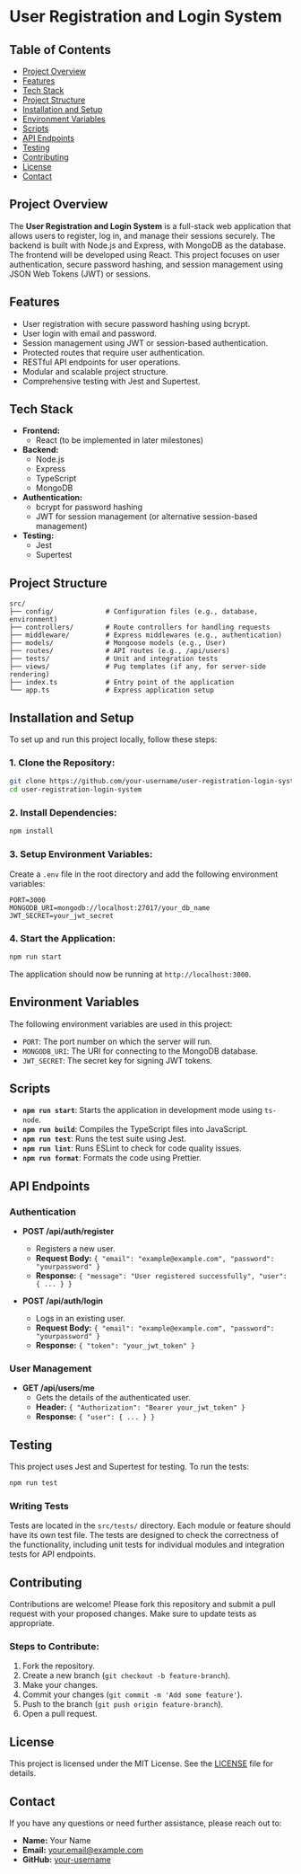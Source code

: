 # **User Registration and Login System**

## **Table of Contents**

- [Project Overview](#project-overview)
- [Features](#features)
- [Tech Stack](#tech-stack)
- [Project Structure](#project-structure)
- [Installation and Setup](#installation-and-setup)
- [Environment Variables](#environment-variables)
- [Scripts](#scripts)
- [API Endpoints](#api-endpoints)
- [Testing](#testing)
- [Contributing](#contributing)
- [License](#license)
- [Contact](#contact)

## **Project Overview**

The **User Registration and Login System** is a full-stack web application that allows users to register, log in, and manage their sessions securely. The backend is built with Node.js and Express, with MongoDB as the database. The frontend will be developed using React. This project focuses on user authentication, secure password hashing, and session management using JSON Web Tokens (JWT) or sessions.

## **Features**

- User registration with secure password hashing using bcrypt.
- User login with email and password.
- Session management using JWT or session-based authentication.
- Protected routes that require user authentication.
- RESTful API endpoints for user operations.
- Modular and scalable project structure.
- Comprehensive testing with Jest and Supertest.

## **Tech Stack**

- **Frontend:**
  - React (to be implemented in later milestones)
- **Backend:**
  - Node.js
  - Express
  - TypeScript
  - MongoDB
- **Authentication:**
  - bcrypt for password hashing
  - JWT for session management (or alternative session-based management)
- **Testing:**
  - Jest
  - Supertest

## **Project Structure**

```
src/
├── config/             # Configuration files (e.g., database, environment)
├── controllers/        # Route controllers for handling requests
├── middleware/         # Express middlewares (e.g., authentication)
├── models/             # Mongoose models (e.g., User)
├── routes/             # API routes (e.g., /api/users)
├── tests/              # Unit and integration tests
├── views/              # Pug templates (if any, for server-side rendering)
├── index.ts            # Entry point of the application
└── app.ts              # Express application setup
```

## **Installation and Setup**

To set up and run this project locally, follow these steps:

### **1. Clone the Repository:**

```bash
git clone https://github.com/your-username/user-registration-login-system.git
cd user-registration-login-system
```

### **2. Install Dependencies:**

```bash
npm install
```

### **3. Setup Environment Variables:**

Create a `.env` file in the root directory and add the following environment variables:

```
PORT=3000
MONGODB_URI=mongodb://localhost:27017/your_db_name
JWT_SECRET=your_jwt_secret
```

### **4. Start the Application:**

```bash
npm run start
```

The application should now be running at `http://localhost:3000`.

## **Environment Variables**

The following environment variables are used in this project:

- `PORT`: The port number on which the server will run.
- `MONGODB_URI`: The URI for connecting to the MongoDB database.
- `JWT_SECRET`: The secret key for signing JWT tokens.

## **Scripts**

- **`npm run start`**: Starts the application in development mode using `ts-node`.
- **`npm run build`**: Compiles the TypeScript files into JavaScript.
- **`npm run test`**: Runs the test suite using Jest.
- **`npm run lint`**: Runs ESLint to check for code quality issues.
- **`npm run format`**: Formats the code using Prettier.

## **API Endpoints**

### **Authentication**

- **POST /api/auth/register**

  - Registers a new user.
  - **Request Body:** `{ "email": "example@example.com", "password": "yourpassword" }`
  - **Response:** `{ "message": "User registered successfully", "user": { ... } }`

- **POST /api/auth/login**
  - Logs in an existing user.
  - **Request Body:** `{ "email": "example@example.com", "password": "yourpassword" }`
  - **Response:** `{ "token": "your_jwt_token" }`

### **User Management**

- **GET /api/users/me**
  - Gets the details of the authenticated user.
  - **Header:** `{ "Authorization": "Bearer your_jwt_token" }`
  - **Response:** `{ "user": { ... } }`

## **Testing**

This project uses Jest and Supertest for testing. To run the tests:

```bash
npm run test
```

### **Writing Tests**

Tests are located in the `src/tests/` directory. Each module or feature should have its own test file. The tests are designed to check the correctness of the functionality, including unit tests for individual modules and integration tests for API endpoints.

## **Contributing**

Contributions are welcome! Please fork this repository and submit a pull request with your proposed changes. Make sure to update tests as appropriate.

### **Steps to Contribute:**

1. Fork the repository.
2. Create a new branch (`git checkout -b feature-branch`).
3. Make your changes.
4. Commit your changes (`git commit -m 'Add some feature'`).
5. Push to the branch (`git push origin feature-branch`).
6. Open a pull request.

## **License**

This project is licensed under the MIT License. See the [LICENSE](LICENSE) file for details.

## **Contact**

If you have any questions or need further assistance, please reach out to:

- **Name:** Your Name
- **Email:** your.email@example.com
- **GitHub:** [your-username](https://github.com/your-username)
